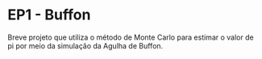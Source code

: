 # EP1 - Buffon

Breve projeto que utiliza o método de Monte Carlo para estimar o valor de pi por meio da simulação da Agulha de Buffon.